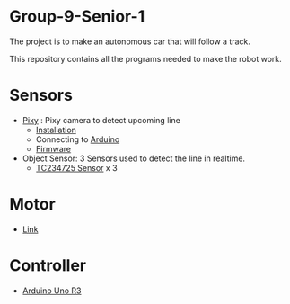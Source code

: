 # Group-9-Senior-1

The project is to make an autonomous car that will follow a track.

This repository contains all the programs needed to make the robot work.

# Sensors
* [Pixy](http://charmedlabs.com/default/pixy-cmucam5/) : Pixy camera to detect upcoming line
	* [Installation](http://cmucam.org/projects/cmucam5/wiki/Uploading_New_Firmware)
	* Connecting to [Arduino](http://cmucam.org/projects/cmucam5/wiki/Hooking_up_Pixy_to_a_Microcontroller_(like_an_Arduino))
	* [Firmware](http://cmucam.org/projects/cmucam5/wiki/Latest_release)
* Object Sensor: 3 Sensors used to detect the line in realtime.
	* [TC234725 Sensor](http://www.adafruit.com/products/1334)  x 3
	
# Motor
* [Link](http://www.tomtop.com/motor-1209/p-rm3134.html)
# Controller
* [Arduino Uno R3](https://www.arduino.cc/en/Main/ArduinoBoardUno)
